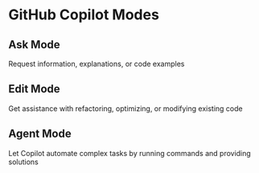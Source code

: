 # GitHub Copilot Modes

## Ask Mode
Request information, explanations, or code examples


## Edit Mode
Get assistance with refactoring, optimizing, or modifying existing code


## Agent Mode
Let Copilot automate complex tasks by running commands and providing solutions
